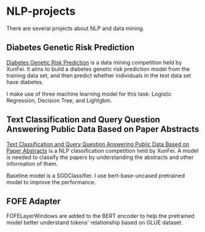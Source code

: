 # NLP-projects

There are several projects about NLP and data mining.


## Diabetes Genetic Risk Prediction

[Diabetes Genetic Risk Prediction](https://challenge.xfyun.cn/topic/info?type=diabetes&ch=ds22-dw-wd01) is a data mining competition held by XunFei. It aims to build 
a diabetes genetic risk prediction model from the training data set, and then predict whether individuals in the test data set have diabetes. 

I make use of three machine learning model for this task: Logistic Regression, Decision Tree, and Lightgbm.

## Text Classification and Query Question Answering Public Data Based on Paper Abstracts

[Text Classification and Query Question Answering Public Data Based on Paper Abstracts](https://challenge.xfyun.cn/topic/info?type=abstract&ch=ds22-dw-wd07) is a NLP classification competition
held by XunFei. A model is needed to classify the papers by understanding the abstracts and other information of them. 

Baseline model is a SGDClassifier. I use bert-base-uncased pretrained model to improve the performance.

## FOFE Adapter

FOFELayerWindows are added to the BERT encoder to help the pretrained model better understand tokens' relationship based on GLUE dataset.
